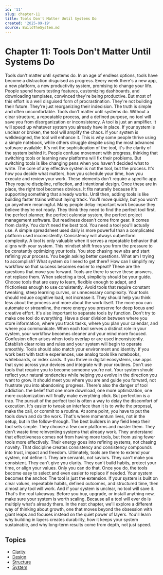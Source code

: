 ```yaml
---
id: '11'
slug: chapter-11
title: Tools Don't Matter Until Systems Do
created: '2025-09-19'
source: BuildTheSystem.md
---
```


# Chapter 11: Tools Don't Matter Until Systems Do

Tools don't matter until systems do.
In an age of endless options, tools have become a distraction disguised as progress.
Every week there's a new app, a new platform, a new productivity system, promising to change your life.
People spend hours testing features, customizing dashboards, and downloading templates, convinced they're being productive.
But most of this effort is a well disguised form of procrastination.
They're not building their future.
They're just reorganizing their indecision.
The truth is simple and often uncomfortable.
Tools don't matter until systems do.
Without a clear structure, a repeatable process, and a defined purpose, no tool will save you from disorganization or inconsistency.
A tool is just an amplifier.
It will speed up whatever system you already have in place.
If your system is unclear or broken, the tool will amplify the chaos.
If your system is welldesigned, the tool will enhance it.
This is why some people thrive using a simple notebook, while others struggle despite using the most advanced software available.
It's not the sophistication of the tool, it's the clarity of the system behind it.
People confuse movement with progress, thinking that switching tools or learning new platforms will fix their problems. But switching tools is like changing pens when you haven't decided what to write.
The core of any effective system is not the tool, but the process.
It's how you decide what matters, how you schedule your time, how you execute and review your work.
These elements don't require a specific app.
They require discipline, reflection, and intentional design.
Once these are in place, the right tool becomes obvious.
It fits naturally because it's supporting something that already works.
Until then, adding tools is like building faster trains without laying track.
You'll move quickly, but you won't go anywhere meaningful.
Many people delay important work because they believe they're not ready.
They think they need to find the perfect tool first. the perfect planner, the perfect calendar system, the perfect project management software.
But readiness doesn't come from gear.
It comes from clarity.
You don't need the best tool.
You need a tool you'll actually use.
A simple spreadsheet used daily is more powerful than a complicated platform used inconsistently.
Consistency will always outperform complexity.
A tool is only valuable when it serves a repeatable behavior that aligns with your system.
This mindset shift frees you from the pressure to be constantly optimizing your tools.
You stop chasing new abs and start refining your process.
You begin asking better questions.
What am I trying to accomplish?
What system do I need to get there?
How can I simplify my workflow so that success becomes easier to repeat?
These are the questions that move you forward.
Tools are there to serve these answers, not replace them.
When selecting a tool, simplicity should be your guide.
Choose tools that are easy to learn, flexible enough to adapt, and frictionless enough to use consistently.
Avoid tools that require constant tweaking, steep learning curves, or unnecessary complexity.
Your tools should reduce cognitive load, not increase it.
They should help you think less about the process and more about the work itself.
The more you can automate or streamline, the more energy you preserve for deep focus and creative effort.
It's also important to separate tools by function.
Don't try to make one tool do everything.
Have a clear division between where you store information, where you track tasks, where you plan your calendar, and where you communicate.
When each tool serves a distinct role in your system, your workflow becomes cleaner and your mind more focused.
Confusion often arises when tools overlap or are used inconsistently.
Establish clear roles and rules and your system will begin to operate smoothly.
Tools should also match your environment and identity.
If you work best with tactile experiences, use analog tools like notebooks, whiteboards, or index cards.
If you thrive in digital ecosystems, use apps that sync across your devices and integrate with your routines.
Don't use tools that require you to become someone you're not.
Your system should reflect your natural tendencies while helping you evolve in the direction you want to grow.
It should meet you where you are and guide you forward, not frustrate you into abandoning progress.
There's also the danger of tool addiction. the belief that one more download, one more optimization, one more customization will finally make everything click.
But perfection is a trap.
The pursuit of the perfect tool is often a way to delay the discomfort of execution.
It's easier to tweak an interface than it is to write the proposal, make the call, or commit to a routine.
At some point, you have to put the tools down and do the work.
That's where momentum lives, not in the setup, but in the follow-through.
The best builders in any field keep their tool sets simple.
They choose a few core platforms and master them.
They don't waste time reinventing systems that already work.
They understand that effectiveness comes not from having more tools, but from using fewer tools more effectively.
Their energy goes into refining systems, not chasing novelty.
That discipline creates consistency and consistency compounds into trust, impact and freedom.
Ultimately, tools are there to extend your system, not define it.
They are servants, not saviors.
They can't make you consistent.
They can't give you clarity.
They can't build habits, protect your time, or align your values.
Only you can do that.
Once you do, the tools become easy to select and even easier to replace if needed.
Your system becomes the anchor.
The tool is just the extension.
If your system is built on clear values, repeatable habits, defined outcomes, and structured time, then almost any tool will work.
And if your system is unclear, no tool will save it.
That's the real takeaway.
Before you buy, upgrade, or install anything new, make sure your system is worth scaling.
Because all a tool will ever do is multiply what's already there.
In the next chapter, we'll explore a different way of thinking about growth, one that moves beyond the obsession with giant leaps and focuses instead on the quiet power of layers.
You'll learn why building in layers creates durability, how it keeps your system sustainable, and why long-term results come from depth, not just speed.

## Topics
- [Clarity](docs/topics/clarity.md)
- [Design](docs/topics/design.md)
- [Structure](docs/topics/structure.md)
- [System](docs/topics/system.md)
